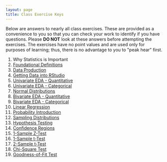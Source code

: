 ```yaml
---
layout: page
title: Class Exercise Keys
---
```


<div class="alert alert-danger">
  Below are answers to nearly all class exercises. These are provided as a convenience to you so that you can check your work to identify if you have questions. Please <strong>DO NOT</strong> look at these answers before attempting the exercises. The exercises have no point values and are used only for purposes of learning; thus, there is no advantage to you to "peak hear" first.
</div>

1. Why Statistics is Important
1. [Foundational Definitions](../modules/Foundational_Definitions/CE_Keys)
1. [Data Production](../modules/Data_Production/CE_Keys.html)
1. [Getting Data into RStudio](../modules/Getting_Data_Into_R/CE_Keys.html)
1. [Univariate EDA - Quantitative](../modules/UnivEDA_Quantitative/CE_Keys.html)
1. [Univariate EDA - Categorical](../modules/UnivEDA_Categorical/CE_Keys.html)
1. [Normal Distributions](../modules/Normal_Distributions/CE_Keys.html)
1. [Bivariate EDA - Quantitative](../modules/BivEDA_Quantitative/CE_Keys.html)
1. [Bivariate EDA - Categorical](../modules/BivEDA_Categorical/CE_Keys.html)
1. [Linear Regression](../modules/Linear_Regression/CE_Keys.html)
1. [Probability Introduction](../modules/Probability/CE_Keys.html)
1. [Sampling Distributions](../modules/Sampling_Distributions/CE_Keys.html)
1. [Hypothesis Testing](../modules/Hypothesis_Testing/CE_Keys.html)
1. [Confidence Regions](../modules/Confidence_Regions/CE_Keys.html)
1. [1-Sample Z-Test](../modules/1_Sample_Z/CE_Keys.html)
1. [1-Sample t-Test](../modules/1_Sample_t/CE_Keys.html)
1. [2-Sample t-Test](../modules/2_Sample_t/CE_Keys.html)
1. [Chi-Square Test](../modules/ChiSquare/CE_Keys.html)
1. [Goodness-of-Fit Test](../modules/Goodness_of_Fit/CE_Keys.html)
